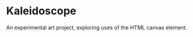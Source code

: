 <!--  This document is written in GitHub Flavored Markdown  -->
<!--   http://github.github.com/github-flavored-markdown/   -->
# Kaleidoscope

An experimental art project, exploring uses of the HTML canvas element.